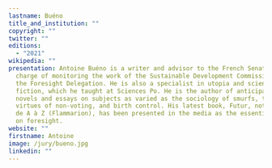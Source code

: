 ```yaml
---
lastname: Buéno
title_and_institution: ""
copyright: ""
twitter: ""
editions:
  - "2021"
wikipedia: ""
presentation: Antoine Buéno is a writer and advisor to the French Senate in
  charge of monitoring the work of the Sustainable Development Commission and
  the Foresight Delegation. He is also a specialist in utopia and science
  fiction, which he taught at Sciences Po. He is the author of anticipation
  novels and essays on subjects as varied as the sociology of smurfs, the
  virtues of non-voting, and birth control. His latest book, Futur, notre avenir
  de A à Z (Flammarion), has been presented in the media as the essential book
  on foresight.
website: ""
firstname: Antoine
image: /jury/bueno.jpg
linkedin: ""
---
```

